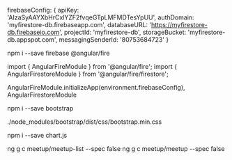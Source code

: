 firebaseConfig: {
  apiKey: 'AIzaSyAAYXbHrCxlYZF2fvqeGTpLMFMDTesYpUU',
  authDomain: 'myfirestore-db.firebaseapp.com',
  databaseURL: 'https://myfirestore-db.firebaseio.com',
  projectId: 'myfirestore-db',
  storageBucket: 'myfirestore-db.appspot.com',
  messagingSenderId: '80753684723'
}

npm i --save firebase @angular/fire

import { AngularFireModule } from '@angular/fire';
import { AngularFirestoreModule } from '@angular/fire/firestore';

AngularFireModule.initializeApp(environment.firebaseConfig),
AngularFirestoreModule

npm i --save bootstrap

./node_modules/bootstrap/dist/css/bootstrap.min.css

npm i --save chart.js

ng g c meetup/meetup-list --spec false
ng g c meetup/meetup --spec false


